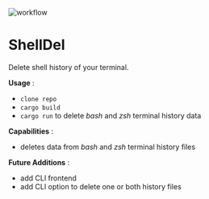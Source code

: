 ![workflow](https://github.com/xTeKc/ShellDel/actions/workflows/ci.yml/badge.svg)

# ShellDel
Delete shell history of your terminal.

__Usage__ : 
- `clone repo`
- `cargo build`
- `cargo run` to delete *bash* and *zsh* terminal history data

__Capabilities__ : 
- deletes data from *bash* and *zsh* terminal history files

__Future Additions__ :
- add CLI frontend
- add CLI option to delete one or both history files
